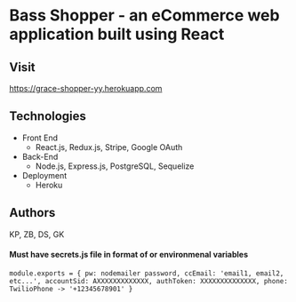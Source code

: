 # Bass Shopper - an eCommerce web application built using React

## Visit

https://grace-shopper-yy.herokuapp.com

## Technologies

* Front End
  * React.js, Redux.js, Stripe, Google OAuth
* Back-End
  * Node.js, Express.js, PostgreSQL, Sequelize
* Deployment
  * Heroku

## Authors

KP, ZB, DS, GK

#### Must have secrets.js file in format of or environmenal variables

`module.exports = { pw: nodemailer password, ccEmail: 'email1, email2, etc...', accountSid: AXXXXXXXXXXXXX, authToken: XXXXXXXXXXXXXX, phone: TwilioPhone -> '+12345678901' }`
